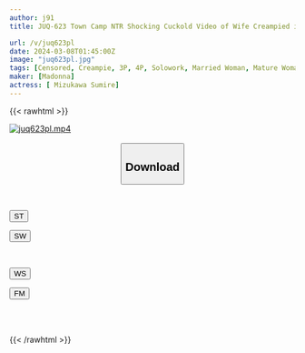 ```yaml
---
author: j91
title: JUQ-623 Town Camp NTR Shocking Cuckold Video of Wife Creampied in Tent Sumire Mizukawa

url: /v/juq623pl
date: 2024-03-08T01:45:00Z
image: "juq623pl.jpg"
tags: [Censored, Creampie, 3P, 4P, Solowork, Married Woman, Mature Woman, Cuckold	]
maker: [Madonna]
actress: [ Mizukawa Sumire]
---
```



{{< rawhtml >}}

<div class="video" data-videoid="4peXgoD6kwCK336">
    <a href="javascript:;">
        <img src="/v/juq623pl/juq623pl.jpg" width="WIDTH" height="HEIGHT" alt="juq623pl.mp4" loading="lazy">
    </a>
</div>

<script type="text/javascript" src="https://j91.asia/asset/on-demand-st.js"></script>

<br>
  <link rel="stylesheet" href="https://j91.asia/asset/bs5.css">
  
  <center>
  <button class="btn btn-primary" type="button" data-bs-toggle="collapse" data-bs-target=".multi-collapse" aria-expanded="false" aria-controls="multiCollapseExample1 multiCollapseExample2"><h2>Download</h2></button></center>
</p>
<div class="row">
  <div class="col">
    <div class="collapse multi-collapse" id="multiCollapseExample1">
      <div class="card card-body">
	      	      <br>
<div class="buttons">  
<p><a href="https://streamtape.to/v/4peXgoD6kwCK336" target="_blank"><button class="btn-hover color-3"><i class="fa fa-download"></i> ST</button></a></p>
<p><a href="https://cdnwish.com/h1h5u0yh3b0m" target="_blank"><button class="btn-hover color-2"><i class="fa fa-download"></i> SW</button></a></p></div>
    </div>
  </div>
</div>
  <div class="col">
    <div class="collapse multi-collapse" id="multiCollapseExample2">
      <div class="card card-body">
	      <br>
<div class="buttons">
<p><a href="https://wolfstream.tv/3uqfv7qjs4hm"><button class="btn-hover color-9"><i class="fa fa-download"></i> WS</button></a></p>
<p><a href="https://filemoon.sx/d/567ys994uhe9"><button class="btn-hover color-8"><i class="fa fa-download"></i> FM</button></a></p></div>
<br><br>
      </div>
    </div>
  </div>
</div>

{{< /rawhtml >}}